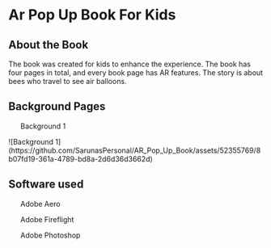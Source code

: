 <h1>Ar Pop Up Book For Kids</h1>

<h2>About the Book</h2>
<p>The book was created for kids to enhance the experience. The book has four pages in total, and every book page has AR features. The story is about bees who travel to see air balloons.</p>
<h2>Background Pages</h2>
<ul>Background 1 </ul>
![Background 1](https://github.com/SarunasPersonal/AR_Pop_Up_Book/assets/52355769/8b07fd19-361a-4789-bd8a-2d6d36d3662d)


<h2>Software used</h2>

  <ul>Adobe Aero</ul>
  <ul>Adobe Fireflight</ul>
  <ul>Adobe Photoshop</ul>

